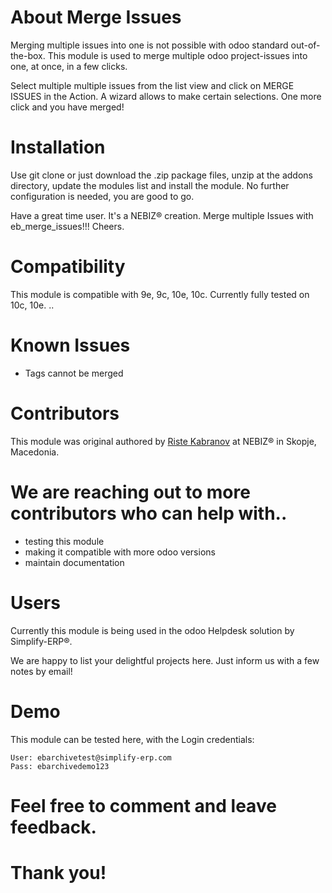 # About Merge Issues



Merging multiple issues into one is not possible with odoo standard out-of-the-box. This module is used to merge multiple odoo project-issues into one, at once, in a few clicks. 

Select multiple multiple issues from the list view and click on MERGE ISSUES in the Action. A wizard allows to make certain selections. One more click and you have merged!

# Installation

Use git clone or just download the .zip package files, unzip at the addons directory, update the modules list and install the module. No further configuration is needed, you are good to go.

Have a great time user. It's a NEBIZ® creation. Merge multiple Issues with eb_merge_issues!!! Cheers.

# Compatibility

This module is compatible with 9e, 9c, 10e, 10c. Currently fully tested on 10c, 10e. ..

# Known Issues

- Tags cannot be merged

# Contributors

This module was original authored by [Riste Kabranov](https://github.com/ristecona) at NEBIZ® in Skopje, Macedonia.

# We are reaching out to more contributors who can help with..

- testing this module
- making it compatible with more odoo versions
- maintain documentation

# Users

Currently this module is being used in the odoo Helpdesk solution by Simplify-ERP®.

We are happy to list your delightful projects here. Just inform us with a few notes by email!
# Demo

This module can be tested here, with the Login credentials:

    User: ebarchivetest@simplify-erp.com
    Pass: ebarchivedemo123

# Feel free to comment and leave feedback.
# Thank you!

